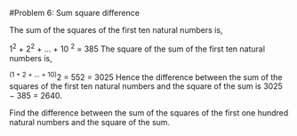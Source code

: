 #Problem 6: Sum square difference

The sum of the squares of the first ten natural numbers is,

1<sup>2</sup> + 2<sup>2</sup> + ... + 10 <sup>2</sup> = 385
The square of the sum of the first ten natural numbers is,

<sup>(1 + 2 + ... + 10)</sup>2 = 552 = 3025
Hence the difference between the sum of the squares of the first ten natural numbers and the square of the sum is 3025 − 385 = 2640.

Find the difference between the sum of the squares of the first one hundred natural numbers and the square of the sum.
